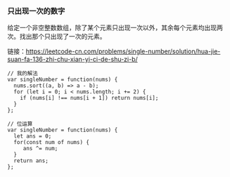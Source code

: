 <!--
 * @Author: 月魂
 * @Date: 2021-01-12 21:00:18
 * @LastEditTime: 2021-01-17 17:48:31
 * @LastEditors: 月魂
 * @Description:
 * @FilePath: \leetcode-per-day\day6.md
-->
### 只出现一次的数字

给定一个非空整数数组，除了某个元素只出现一次以外，其余每个元素均出现两次。找出那个只出现了一次的元素。

链接：https://leetcode-cn.com/problems/single-number/solution/hua-jie-suan-fa-136-zhi-chu-xian-yi-ci-de-shu-zi-b/


```
// 我的解法
var singleNumber = function(nums) {
  nums.sort((a, b) => a - b);
  for (let i = 0; i < nums.length; i += 2) {
    if (nums[i] !== nums[i + 1]) return nums[i];
  }
};

// 位运算
var singleNumber = function(nums) {
  let ans = 0;
  for(const num of nums) {
     ans ^= num;
  }
  return ans;
};

```